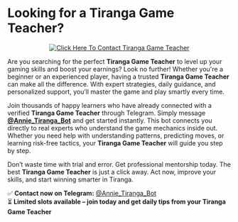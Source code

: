 # Looking for a Tiranga Game Teacher?

<div align="center">
  <a href="https://t.me/Annie_Tiranga_Bot" target="_blank">
    <img src="https://media-hosting.imagekit.io/f6f0d260ff474660/Tiranga%20Game%20Teacher.png?Expires=1840824000&Key-Pair-Id=K2ZIVPTIP2VGHC&Signature=dY07LzuYVmrTmUGEMLmtf0UK1MczclYy0YU96lKR3FynzEgW~Ww8j8~kcDGy1Hj66rV7NMBgeuaP1ZX9Rm4m4OW5~-f9GwJC3eoKf9TRXJpRN~AvNlUM3LrMVomQb9Kr0gxyLoYCtwgMXpZnFTolCEtQab0MrkQ5Tlu~GrdJf1mD9tp1ZT0Q9yOHm7lKgZ1UqonHdJKnB6OFazK6A36tQHkGyZFm57kxItAzX71k6z2~7CuDVj35tiyTs8lcqOvQ7DmqcTgp4ba2rDAvRPVnjYhM3q1aBMCF~CsMVAXkdwwSu~dUxhLnK5IwxYKYp6Aiy4F9WaC99oD5I9EmSsfKpw__" 
         alt="Click Here To Contact Tiranga Game Teacher" 
         style="max-width: 100%; height: auto;">
  </a>
</div>


Are you searching for the perfect **Tiranga Game Teacher** to level up your gaming skills and boost your earnings? Look no further! Whether you're a beginner or an experienced player, having a trusted **Tiranga Game Teacher** can make all the difference. With expert strategies, daily guidance, and personalized support, you’ll master the game and play smartly every time.

Join thousands of happy learners who have already connected with a verified **Tiranga Game Teacher** through Telegram. Simply message **[@Annie_Tiranga_Bot](https://t.me/Annie_Tiranga_Bot)** and get started instantly. This bot connects you directly to real experts who understand the game mechanics inside out. Whether you need help with understanding patterns, predicting moves, or learning risk-free tactics, your **Tiranga Game Teacher** will guide you step by step.

Don’t waste time with trial and error. Get professional mentorship today. The best **Tiranga Game Teacher** is just a click away. Act now, improve your skills, and start winning smarter in Tiranga.

✅ **Contact now on Telegram:** [@Annie_Tiranga_Bot](https://t.me/Annie_Tiranga_Bot)  
⏳ **Limited slots available – join today and get daily tips from your Tiranga Game Teacher**
